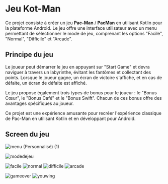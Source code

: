 # Jeu Kot-Man
Ce projet consiste à créer un jeu **Pac-Man** / **PacMan** en utilisant Kotlin pour la plateforme Android. Le jeu offre une interface utilisateur avec un menu permettant de sélectionner le mode de jeu, comprenant les options "Facile", "Normal", "Difficile" et "Arcade".

## Principe du jeu
Le joueur peut démarrer le jeu en appuyant sur "Start Game" et devra naviguer à travers un labyrinthe, évitant les fantômes et collectant des points. Lorsque le joueur gagne, un écran de victoire s'affiche, et en cas de défaite, un écran de défaite est affiché.

Le jeu propose également trois types de bonus pour le joueur : le "Bonus Cœur", le "Bonus Café" et le "Bonus Swift". Chacun de ces bonus offre des avantages spécifiques au joueur.

Ce projet est une expérience amusante pour recréer l'expérience classique de Pac-Man en utilisant Kotlin et en développant pour Android.

## Screen du jeu
![menu (Personnalisé) (1)](https://github.com/imadsharof/Kot-Man/assets/100962495/5e089b6c-4b32-4e40-a050-dbece1a3537d)

![modedejeu](https://github.com/imadsharof/Kot-Man/assets/100962495/fbf4b06f-92d3-4828-be59-a26a8277c05b)


![facile](https://github.com/imadsharof/Kot-Man/assets/100962495/f6e0b094-9d22-47a3-955d-d82ba1251c2b)
![normal](https://github.com/imadsharof/Kot-Man/assets/100962495/ee3dfccb-5603-42eb-8c1e-c83b22c77798)
![difficile](https://github.com/imadsharof/Kot-Man/assets/100962495/0a6a5a32-63ae-4c77-9b87-52b09eeefe43)
![arcade](https://github.com/imadsharof/Kot-Man/assets/100962495/161c58d9-4c93-40bc-9a0c-8961ba131adf)



![gameover](https://github.com/imadsharof/Kot-Man/assets/100962495/20bdc440-9f27-48ed-b03e-8aefc7b4b814)
![youwing](https://github.com/imadsharof/Kot-Man/assets/100962495/4261c408-ec2c-48e8-a324-9929511d850b)
